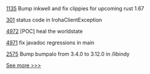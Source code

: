 
[1135](https://github.com/hyperledger/solang/pull/1135) Bump inkwell and fix clippies for upcoming rust 1.67

[301](https://github.com/hyperledger/iroha-java/pull/301) status code in IrohaClientException

[4972](https://github.com/hyperledger/besu/pull/4972) [POC] heal the worldstate

[4971](https://github.com/hyperledger/besu/pull/4971) fix javadoc regressions in main

[2575](https://github.com/hyperledger/indy-sdk/pull/2575) Bump bumpalo from 3.4.0 to 3.12.0 in /libindy


[See more >>>](https://start-here.hyperledger.org/pull-requests)
